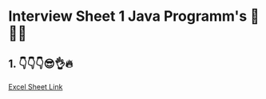 # Interview Sheet 1 Java Programm's 👀👀👀

## 1. 👇👇👇😎👌🔥
[Excel Sheet Link](https://1drv.ms/x/c/de8097aded520007/EdKFhtebUh9Mq_LFsDGLmsIBT9Od0cTP8vHxm2qWT77uqg?e=WhOFLf)
